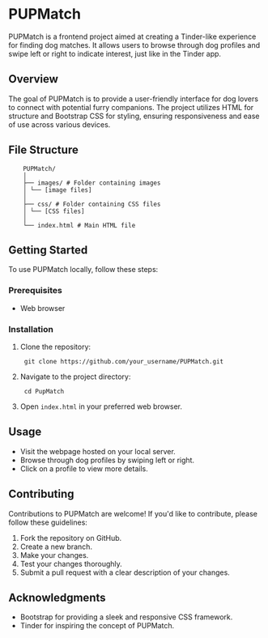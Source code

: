 # PUPMatch

PUPMatch is a frontend project aimed at creating a Tinder-like experience for finding dog matches. It allows users to browse through dog profiles and swipe left or right to indicate interest, just like in the Tinder app.

## Overview

The goal of PUPMatch is to provide a user-friendly interface for dog lovers to connect with potential furry companions. The project utilizes HTML for structure and Bootstrap CSS for styling, ensuring responsiveness and ease of use across various devices.

## File Structure

        PUPMatch/
        │
        ├── images/ # Folder containing images
        │ └── [image files]
        │
        ├── css/ # Folder containing CSS files
        │ └── [CSS files]
        │
        └── index.html # Main HTML file


## Getting Started

To use PUPMatch locally, follow these steps:

### Prerequisites

- Web browser

### Installation

1. Clone the repository:

        git clone https://github.com/your_username/PUPMatch.git

2. Navigate to the project directory:

        cd PupMatch

3. Open `index.html` in your preferred web browser.

## Usage

- Visit the webpage hosted on your local server.
- Browse through dog profiles by swiping left or right.
- Click on a profile to view more details.

## Contributing

Contributions to PUPMatch are welcome! If you'd like to contribute, please follow these guidelines:

1. Fork the repository on GitHub.
2. Create a new branch.
3. Make your changes.
4. Test your changes thoroughly.
5. Submit a pull request with a clear description of your changes.


## Acknowledgments

- Bootstrap for providing a sleek and responsive CSS framework.
- Tinder for inspiring the concept of PUPMatch.


   

